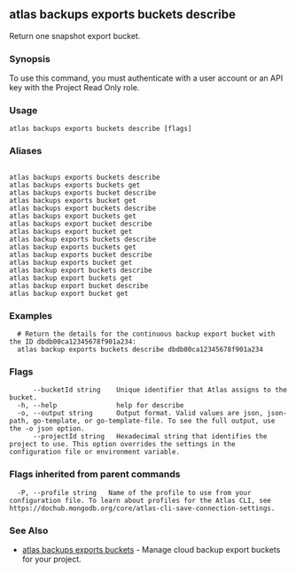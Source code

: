 ## atlas backups exports buckets describe

Return one snapshot export bucket.


### Synopsis

To use this command, you must authenticate with a user account or an API key with the Project Read Only role.


### Usage
```
atlas backups exports buckets describe [flags]
```

### Aliases
```

atlas backups exports buckets describe
atlas backups exports buckets get
atlas backups exports bucket describe
atlas backups exports bucket get
atlas backups export buckets describe
atlas backups export buckets get
atlas backups export bucket describe
atlas backups export bucket get
atlas backup exports buckets describe
atlas backup exports buckets get
atlas backup exports bucket describe
atlas backup exports bucket get
atlas backup export buckets describe
atlas backup export buckets get
atlas backup export bucket describe
atlas backup export bucket get
```

### Examples

```
  # Return the details for the continuous backup export bucket with the ID dbdb00ca12345678f901a234:
  atlas backup exports buckets describe dbdb00ca12345678f901a234
```


### Flags

```
      --bucketId string    Unique identifier that Atlas assigns to the bucket.
  -h, --help               help for describe
  -o, --output string      Output format. Valid values are json, json-path, go-template, or go-template-file. To see the full output, use the -o json option.
      --projectId string   Hexadecimal string that identifies the project to use. This option overrides the settings in the configuration file or environment variable.

```


### Flags inherited from parent commands

```
  -P, --profile string   Name of the profile to use from your configuration file. To learn about profiles for the Atlas CLI, see https://dochub.mongodb.org/core/atlas-cli-save-connection-settings.

```

### See Also


* [atlas backups exports buckets](atlas_backups_exports_buckets.md)	- Manage cloud backup export buckets for your project.




